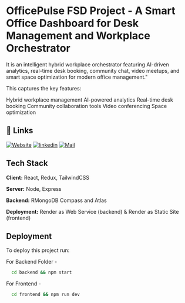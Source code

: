 # OfficePulse FSD Project - A Smart Office Dashboard for Desk Management and Workplace Orchestrator

It is an intelligent hybrid workplace orchestrator featuring AI-driven analytics, real-time desk booking, community chat, video meetups, and smart space optimization for modern office management."

This captures the key features:

Hybrid workplace management
AI-powered analytics
Real-time desk booking
Community collaboration tools
Video conferencing
Space optimization


## 🔗 Links
[![Website](https://img.shields.io/badge/my_portfolio-000?style=for-the-badge&logo=ko-fi&logoColor=white)](https://officepulse-frontend.onrender.com)
[![linkedin](https://img.shields.io/badge/linkedin-0A66C2?style=for-the-badge&logo=linkedin&logoColor=white)](https://linkedin.com/in/atharva-lotankar-51824537b)
[![Mail](https://img.shields.io/badge/twitter-1DA1F2?style=for-the-badge&logo=twitter&logoColor=white)](atharvalotankar11@gmail.com)


## Tech Stack

**Client:** React, Redux, TailwindCSS

**Server:** Node, Express

**Backend:** RMongoDB Compass and Atlas

**Deployment:** Render as Web Service (backend) & Render as Static Site (frontend)
## Deployment

To deploy this project run:

For Backend Folder - 
```bash
  cd backend && npm start
```

For Frontend - 
```bash
  cd frontend && npm run dev
```

